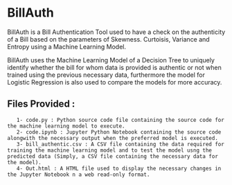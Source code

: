 # BillAuth
BillAuth is a Bill Authentication Tool used to have a check on the authenticity of a Bill based on the parameters of Skewness. Curtoisis, Variance and Entropy using a Machine Learning Model. 

BillAuth uses the Machine Learning Model of a Decision Tree to uniquely identify whether the bill for whom data is provided is authentic or not when trained using the previous necessary data, furthermore the model for Logistic Regression is also used to compare the models for more accuracy.

## Files Provided : ##
       1- code.py : Python source code file containing the source code for the machine learning model to execute.
       2- code.ipynb : Jupyter Python Notebook containing the source code alongwith the necessary output when the preferred model is executed. 
       3- bill_authentic.csv : A CSV file containing the data required for training the machine learning model and to test the model usng the predicted data (Simply, a CSV file containing the necessary data for the model).
       4- Out.html : A HTML file used to display the necessary changes in the Jupyter Notebook n a web read-only format.
